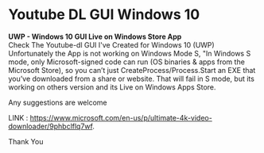 <h1 class="rich-diff-level-zero">Youtube DL GUI Windows 10</h1>
<b>UWP - Windows 10 GUI Live on Windows Store App </b></br>
Check The Youtube-dl GUI I've Created for Windows 10 (UWP) Unfortunately the App is not working on Windows Mode S, "In Windows S mode, only Microsoft-signed code can run (OS binaries & apps from the Microsoft Store), so you can’t just CreateProcess/Process.Start an EXE that you’ve downloaded from a share or website. That will fail in S mode, but its working on others version and its Live on Windows Apps Store.</br>

Any suggestions are welcome</br>

LINK : https://www.microsoft.com/en-us/p/ultimate-4k-video-downloader/9phbclflq7wf.  </br>

Thank You
